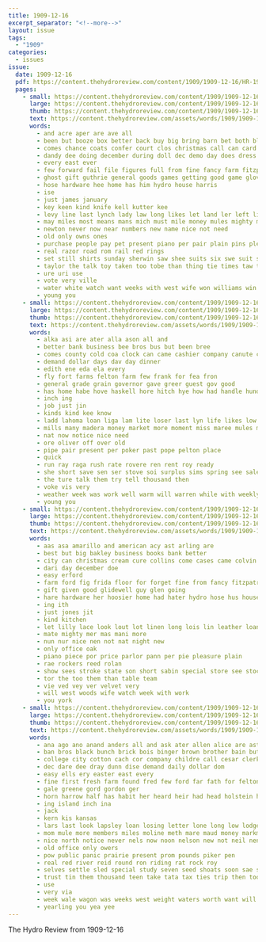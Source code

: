 ```yaml
---
title: 1909-12-16
excerpt_separator: "<!--more-->"
layout: issue
tags:
  - "1909"
categories:
  - issues
issue:
  date: 1909-12-16
  pdf: https://content.thehydroreview.com/content/1909/1909-12-16/HR-1909-12-16.pdf
  pages:
    - small: https://content.thehydroreview.com/content/1909/1909-12-16/small/HR-1909-12-16-01.jpg
      large: https://content.thehydroreview.com/content/1909/1909-12-16/large/HR-1909-12-16-01.jpg
      thumb: https://content.thehydroreview.com/content/1909/1909-12-16/thumbnails/HR-1909-12-16-01.jpg
      text: https://content.thehydroreview.com/assets/words/1909/1909-12-16/HR-1909-12-16-01.txt
      words:
        - and acre aper are ave all
        - been but booze box better back buy big bring barn bet both blackwell bus boy
        - comes chance coats confer court clos christmas call can card cuff come cold county coa collar cases course caddo
        - dandy dee doing december during doll dec demo day does dress
        - every east ever
        - few forward fail file figures full from fine fancy farm fitzpatrick first for
        - ghost gift guthrie general goods games getting good game glove gray
        - hose hardware hee home has him hydro house harris
        - ise
        - just james january
        - key keen kind knife kell kutter kee
        - levy line last lynch lady law long likes let land ler left live
        - may miles most means mans mich must mile money mules mighty mira mound more man
        - newton never now near numbers new name nice not need
        - old only owns ones
        - purchase people pay pet present piano per pair plain pins pleas pack pers prise
        - real razor road rom rail red rings
        - set still shirts sunday sherwin saw shee suits six swe suit soon standard stick state sale store sus sur stata stock safe shoe saving soc session special
        - taylor the talk toy taken too tobe than thing tie times taw them tong
        - ure uri use
        - vote very ville
        - water white watch want weeks with west wife won williams win will
        - young you
    - small: https://content.thehydroreview.com/content/1909/1909-12-16/small/HR-1909-12-16-02.jpg
      large: https://content.thehydroreview.com/content/1909/1909-12-16/large/HR-1909-12-16-02.jpg
      thumb: https://content.thehydroreview.com/content/1909/1909-12-16/thumbnails/HR-1909-12-16-02.jpg
      text: https://content.thehydroreview.com/assets/words/1909/1909-12-16/HR-1909-12-16-02.txt
      words:
        - alka asi are ater alla ason all and
        - better bank business bee bros bus but been bree
        - comes county cold coa clock can came cashier company canute chambers
        - demand dollar days dav day dinner
        - edith ene eda ela every
        - fly fort farms felton farm few frank for fea fron
        - general grade grain governor gave greer guest gov good
        - has home habe hove haskell hore hitch hye how had handle hundred hardware hydro
        - inch ing
        - job just jin
        - kinds kind kee know
        - ladd lahoma loan liga lam lite loser last lyn life likes low laa lalla lal let lady
        - mills many madera money market more moment miss maree mules man mall
        - nat now notice nice need
        - ore oliver off over old
        - pipe pair present per poker past pope pelton place
        - quick
        - run ray raga rush rate rovere ren rent roy ready
        - she short save sen ser stove soi surplus sims spring see sale shown sutton scott state scale store
        - the ture talk them try tell thousand then
        - voke vis very
        - weather week was work well warm will warren while with weekly wave west wie
        - young you
    - small: https://content.thehydroreview.com/content/1909/1909-12-16/small/HR-1909-12-16-03.jpg
      large: https://content.thehydroreview.com/content/1909/1909-12-16/large/HR-1909-12-16-03.jpg
      thumb: https://content.thehydroreview.com/content/1909/1909-12-16/thumbnails/HR-1909-12-16-03.jpg
      text: https://content.thehydroreview.com/assets/words/1909/1909-12-16/HR-1909-12-16-03.txt
      words:
        - aas asa amarillo and american acy ast arling are
        - best but big bakley business books bank better
        - city can christmas cream cure collins come cases came colvin class cence colts charley
        - dari day december doe
        - easy erford
        - farm ford fig frida floor for forget fine from fancy fitzpatrick
        - gift given good glidewell guy glen going
        - hare hardware her hoosier home had hater hydro hose hus house
        - ing ith
        - just jones jit
        - kind kitchen
        - let lilly lace look lout lot linen long lois lin leather loan line
        - mate mighty mer mas mani more
        - nun nur nice nen not nat night new
        - only office oak
        - piano piece por price parlor pann per pie pleasure plain
        - rae rockers reed rolan
        - show sees stroke state son short sabin special store see stock sal soon suit sad
        - tor the too them than table team
        - vie ved vey ver velvet very
        - will west woods wife watch week with work
        - you york
    - small: https://content.thehydroreview.com/content/1909/1909-12-16/small/HR-1909-12-16-04.jpg
      large: https://content.thehydroreview.com/content/1909/1909-12-16/large/HR-1909-12-16-04.jpg
      thumb: https://content.thehydroreview.com/content/1909/1909-12-16/thumbnails/HR-1909-12-16-04.jpg
      text: https://content.thehydroreview.com/assets/words/1909/1909-12-16/HR-1909-12-16-04.txt
      words:
        - ana ago ano anand anders all and ask ater allen alice are ast aue
        - ban bros black bunch brick bois binger brown brother bain but bohart business begin been buggy ben bout bring bradley
        - college city cotton cach cor company childre call cesar clerk canton course cation cattle chic crier clos clyde christmas county cash came corn chance col
        - dec dare dee dray dunn dise demand daily dollar dom
        - easy ells ery easter east every
        - fine first fresh farm found fred few ford far fath for felton from
        - gale greene gord gordon ger
        - horn harrow half has habit her heard heir had head holstein hoo henke hydro home
        - ing island inch ina
        - jack
        - kern kis kansas
        - lars last look lapsley loan losing letter lone long low lodge lamb lister
        - mom mule more members miles moline meth mare maud money markman miss mules
        - nice north notice never nels now noon nelson new not neil nen name nov
        - old office only owers
        - pow public panic prairie present prom pounds piker pen
        - real red river reid round ron riding rat rock roy
        - selves settle sled special study seven seed shoats soon sae she sale sins sons sell states said sitter surgeon scott smith sister
        - trust tin them thousand teen take tata tax ties trip then tooth than texas trace the tory too top
        - use
        - very via
        - week wale wagon was weeks west weight waters worth want will
        - yearling you yea yee
---
```


The Hydro Review from 1909-12-16

<!--more-->

